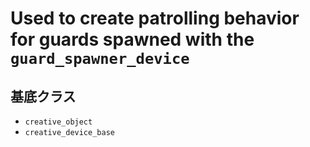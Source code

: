 # Used to create patrolling behavior for guards spawned with the `guard_spawner_device`

## 基底クラス

- `creative_object`
- `creative_device_base`

